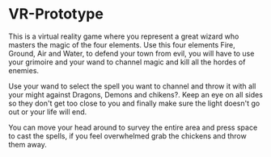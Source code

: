 # VR-Prototype

This is a virtual reality game where you represent a great wizard who masters the magic of the four elements. Use this four elements Fire, Ground, Air and Water, to defend your town from evil, you will have to use your grimoire and your wand to channel magic and kill all the hordes of enemies.

Use your wand to select the spell you want to channel and throw it with all your might against Dragons, Demons and chikens?. Keep an eye on all sides so they don't get too close to you and finally make sure the light doesn't go out or your life will end.

You can move your head around to survey the entire area and press space to cast the spells, if you feel overwhelmed grab the chickens and throw them away.
